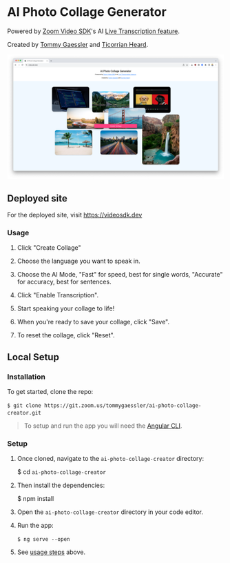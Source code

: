 # AI Photo Collage Generator

Powered by [Zoom Video SDK](https://developers.zoom.us/docs/video-sdk/)'s AI [Live Transcription feature](https://developers.zoom.us/docs/video-sdk/web/transcription-translation/).

Created by [Tommy Gaessler](https://www.linkedin.com/in/tommygaessler/) and [Ticorrian Heard](https://www.linkedin.com/in/ticorrianlheard/).

![AI Photo Collage Generator](/src/assets/ai-photo-collage-generator.png)

## Deployed site

For the deployed site, visit https://videosdk.dev

### Usage

1. Click "Create Collage"

1. Choose the language you want to speak in.

1. Choose the AI Mode, "Fast" for speed, best for single words, "Accurate" for accuracy, best for sentences.

1. Click "Enable Transcription".

1. Start speaking your collage to life!

1. When you're ready to save your collage, click "Save".

1. To reset the collage, click "Reset".

## Local Setup

### Installation

To get started, clone the repo:

`$ git clone https://git.zoom.us/tommygaessler/ai-photo-collage-creator.git`

> To setup and run the app you will need the [Angular CLI](https://cli.angular.io/).

### Setup

1. Once cloned, navigate to the `ai-photo-collage-creator` directory:

   $ cd `ai-photo-collage-creator`

1. Then install the dependencies:

   $ npm install

1. Open the `ai-photo-collage-creator` directory in your code editor.

1. Run the app:

   `$ ng serve --open`

1. See [usage steps](#usage) above.